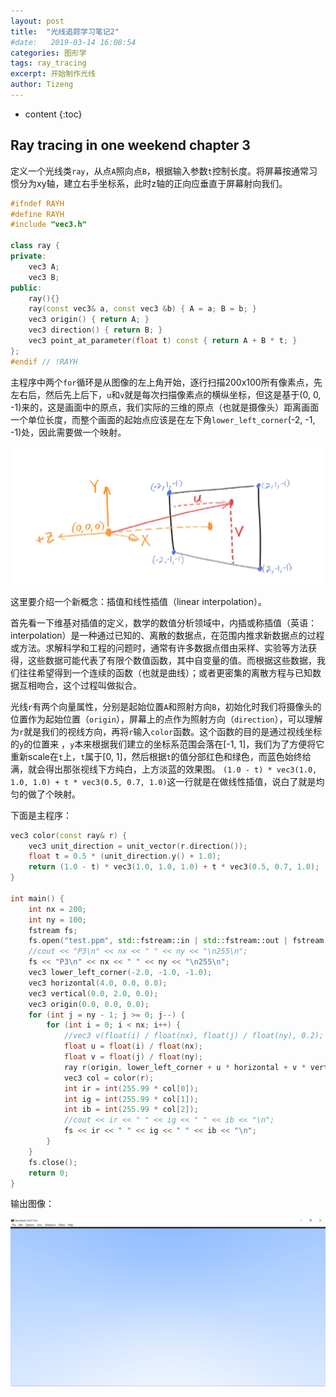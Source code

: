 ```yaml
---
layout: post
title:  "光线追踪学习笔记2"
#date:   2019-03-14 16:08:54
categories: 图形学
tags: ray_tracing
excerpt: 开始制作光线
author: Tizeng
---
```


* content
{:toc}

## Ray tracing in one weekend chapter 3

定义一个光线类`ray`，从点`A`照向点`B`，根据输入参数`t`控制长度。将屏幕按通常习惯分为xy轴，建立右手坐标系，此时z轴的正向应垂直于屏幕射向我们。

```c++
#ifndef RAYH
#define RAYH
#include "vec3.h"

class ray {
private:
    vec3 A;
    vec3 B;
public:
    ray(){}
    ray(const vec3& a, const vec3 &b) { A = a; B = b; }
    vec3 origin() { return A; }
    vec3 direction() { return B; }
    vec3 point_at_parameter(float t) const { return A + B * t; }
};
#endif // !RAYH
```

主程序中两个`for`循环是从图像的左上角开始，逐行扫描200x100所有像素点，先左右后，然后先上后下，`u`和`v`就是每次扫描像素点的横纵坐标，但这是基于(0, 0, -1)来的，这是画面中的原点，我们实际的三维的原点（也就是摄像头）距离画面一个单位长度，而整个画面的起始点应该是在左下角`lower_left_corner`(-2, -1, -1)处，因此需要做一个映射。

![camera](https://github.com/tizengyan/images/raw/master/camera_view.png)


这里要介绍一个新概念：插值和线性插值（linear interpolation）。

首先看一下维基对插值的定义，数学的数值分析领域中，内插或称插值（英语：interpolation）是一种通过已知的、离散的数据点，在范围内推求新数据点的过程或方法。求解科学和工程的问题时，通常有许多数据点借由采样、实验等方法获得，这些数据可能代表了有限个数值函数，其中自变量的值。而根据这些数据，我们往往希望得到一个连续的函数（也就是曲线）；或者更密集的离散方程与已知数据互相吻合，这个过程叫做拟合。

光线`r`有两个向量属性，分别是起始位置`A`和照射方向`B`，初始化时我们将摄像头的位置作为起始位置（`origin`），屏幕上的点作为照射方向（`direction`），可以理解为`r`就是我们的视线方向，再将`r`输入`color`函数。这个函数的目的是通过视线坐标的`y`的位置来  ，`y`本来根据我们建立的坐标系范围会落在[-1, 1]，我们为了方便将它重新scale在`t`上，`t`属于[0, 1]，然后根据`t`的值分部红色和绿色，而蓝色始终给满，就会得出那张视线下方纯白，上方淡蓝的效果图。
`(1.0 - t) * vec3(1.0, 1.0, 1.0) + t * vec3(0.5, 0.7, 1.0)`这一行就是在做线性插值，说白了就是均匀的做了个映射。

下面是主程序：

```c++
vec3 color(const ray& r) {
    vec3 unit_direction = unit_vector(r.direction());
    float t = 0.5 * (unit_direction.y() + 1.0);
    return (1.0 - t) * vec3(1.0, 1.0, 1.0) + t * vec3(0.5, 0.7, 1.0);
}

int main() {
    int nx = 200;
    int ny = 100;
    fstream fs;
    fs.open("test.ppm", std::fstream::in | std::fstream::out | fstream::trunc);
    //cout << "P3\n" << nx << " " << ny << "\n255\n";
    fs << "P3\n" << nx << " " << ny << "\n255\n";
    vec3 lower_left_corner(-2.0, -1.0, -1.0);
    vec3 horizontal(4.0, 0.0, 0.0);
    vec3 vertical(0.0, 2.0, 0.0);
    vec3 origin(0.0, 0.0, 0.0);
    for (int j = ny - 1; j >= 0; j--) {
        for (int i = 0; i < nx; i++) {
            //vec3 v(float(i) / float(nx), float(j) / float(ny), 0.2);
            float u = float(i) / float(nx);
            float v = float(j) / float(ny);
            ray r(origin, lower_left_corner + u * horizontal + v * vertical);
            vec3 col = color(r);
            int ir = int(255.99 * col[0]);
            int ig = int(255.99 * col[1]);
            int ib = int(255.99 * col[2]);
            //cout << ir << " " << ig << " " << ib << "\n";
            fs << ir << " " << ig << " " << ib << "\n";
        }
    }
    fs.close();
    return 0;
}
```

输出图像：

![output](https://github.com/tizengyan/images/raw/master/output3.png)